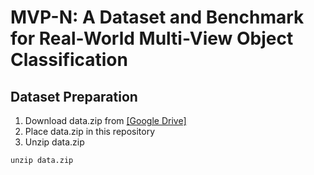 # MVP-N: A Dataset and Benchmark for Real-World Multi-View Object Classification
## Dataset Preparation
1. Download data.zip from [[Google Drive]](https://drive.google.com/uc?export=download&id=1rbjFXLtXGYSsgFN2r9AZtWxOVHGF5jAS)
2. Place data.zip in this repository
3. Unzip data.zip
```
unzip data.zip
```

